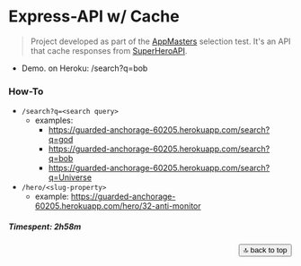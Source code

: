 
<div id="top">

# Express-API w/ Cache

> Project developed as part of the [AppMasters][appmasters] selection test. It's an API that cache responses from [SuperHeroAPI][superheroapi].

- Demo. on Heroku: /search?q=bob

### How-To 

- `/search?q=<search query>`
  - examples:
    - https://guarded-anchorage-60205.herokuapp.com/search?q=god
    - https://guarded-anchorage-60205.herokuapp.com/search?q=bob
    - https://guarded-anchorage-60205.herokuapp.com/search?q=Universe 
- `/hero/<slug-property>`
  - example: https://guarded-anchorage-60205.herokuapp.com/hero/32-anti-monitor


##### Timespent: 2h58m


<div align="right">
  <button href="#top">🔝 back to top</button>
</div>

[appmasters]: https://appmasters.io/
[superheroapi]: https://akabab.github.io/superhero-api/api/